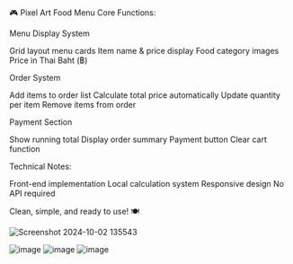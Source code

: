 🎮 Pixel Art Food Menu
Core Functions:

Menu Display System

Grid layout menu cards
Item name & price display
Food category images
Price in Thai Baht (฿)


Order System

Add items to order list
Calculate total price automatically
Update quantity per item
Remove items from order


Payment Section

Show running total
Display order summary
Payment button
Clear cart function

Technical Notes:

Front-end implementation
Local calculation system
Responsive design
No API required

Clean, simple, and ready to use! 🍽️

![Screenshot 2024-10-02 135543](https://github.com/user-attachments/assets/7e12b008-1990-4410-84a5-2be4be1dc6d0)

![image](https://github.com/user-attachments/assets/d41f3a59-a35e-4e37-b18b-ea8656fecdb6)
![image](https://github.com/user-attachments/assets/b308de8e-1d64-45e2-880e-01566a9f8889)
![image](https://github.com/user-attachments/assets/7749150a-d0af-4b68-a922-36cd200a9671)


